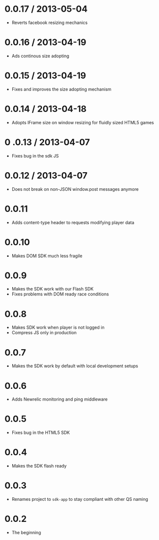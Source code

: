 # 0.0.17 / 2013-05-04

* Reverts facebook resizing mechanics

# 0.0.16 / 2013-04-19

* Ads continous size adopting

# 0.0.15 / 2013-04-19

* Fixes and improves the size adopting mechanism

# 0.0.14 / 2013-04-18

* Adopts IFrame size on window resizing for fluidly sized HTML5 games

# 0 .0.13 / 2013-04-07

* Fixes bug in the sdk JS

# 0.0.12 / 2013-04-07

* Does not break on non-JSON window.post messages anymore

# 0.0.11

* Adds content-type header to requests modifying player data

# 0.0.10

* Makes DOM SDK much less fragile

# 0.0.9

* Makes the SDK work with our Flash SDK
* Fixes problems with DOM ready race conditions

# 0.0.8

* Makes SDK work when player is not logged in
* Compress JS only in production

# 0.0.7

* Makes the SDK work by default with local development setups

# 0.0.6

* Adds Newrelic monitoring and ping middleware

# 0.0.5

* Fixes bug in the HTML5 SDK

# 0.0.4

* Makes the SDK flash ready

# 0.0.3

* Renames project to ``sdk-app`` to stay compliant with other QS naming

# 0.0.2

* The beginning